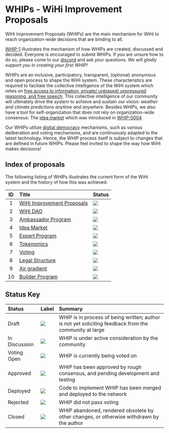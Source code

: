 # WHIPs - WiHi Improvement Proposals

WiHi Improvement Proposals (WHIPs) are the main mechanism for WiHi to reach organization-wide decisions that are binding to all.

[WHIP-1](https://github.com/wihi-labs/WHIP/blob/main/0001-wihi-improvement-proposals.md) illustrates the mechanism of how WHIPs are created, discussed and decided. Everyone is encouraged to submit WHIPs. If you are unsure how to do so, please come to our [discord](https://discord.gg/wihi) and ask your questions. 
*We will gladly support you in creating your first WHIP!*

WHIPs are an inclusive, participatory, transparent, (optional) anonymous and open process to shape the WiHi system. These characteristics are required to faciliate the collective intelligence of the WiHi system which relies on [free access to information, private/ unbiased/ unpressured reasoning, and free speech](https://medium.com/coinmonks/complex-systems-part-2-managing-complexity-with-bottom-up-solutions-9d6fadd88cc4). This collective intelligence of our community will ultimately drive the system to achieve and sustain our vision: *weather and climate predictions anytime and anywhere*.
Besides WHIPs, we also have a tool for self-organization that does not rely on organization-wide consensus: The [idea market](https://docs.google.com/spreadsheets/d/1wuGzScmRl3CWYeUNiC2YelkmWRnv-Lz1XqUjKBnyoY0/edit?usp=sharing) which was introduced in [WHIP-0004](https://github.com/wihi-labs/WHIP/blob/main/0004-idea-market.md).

Our WHIPs utilize [digital democracy](https://www.sciencedirect.com/science/article/pii/S1877750323001217) mechanisms, such as various deliberation and voting mechanisms, and are continuously adapted to the latest technology.
Hence, the WHIP process itself is subject to changes that are defined in future WHIPs. Please feel invited to shape the way how WiHi makes decisions!


## Index of proposals

The following listing of WHIPs illustrates the current form of the WiHi system and the history of how this was achieved.

<!-- prettier-ignore -->
| ID | Title | Status |
| :---: | :--- | :-- |
| 1 | [WiHi Improvement Proposals](0001-wihi-improvement-proposals.md) | <img src="https://img.shields.io/badge/Status-In%20Discussion-orange"></img>   |
| 2 | [WiHi DAO](0002-wihi-dao/main.md) | <img src="https://img.shields.io/badge/Status-In%20Discussion-orange"></img>   |
| 3 | [Ambassador Program](0003-ambassador-program.md) | <img src="https://img.shields.io/badge/Status-In%20Discussion-orange"></img>  |
| 4 | [Idea Market](0004-idea-market.md) | <img src="https://img.shields.io/badge/Status-In%20Discussion-orange"></img>   |
| 5 | [Expert Program](0005-expert-program.md) | <img src="https://img.shields.io/badge/Status-In%20Discussion-orange"></img>   |
| 6 | [Tokenomics](0006-tokenomics/main.md) | <img src="https://img.shields.io/badge/Status-In%20Discussion-orange"></img> |
| 7 | [Voting](0007-voting/main.md) | <img src="https://img.shields.io/badge/Status-In%20Discussion-orange"></img> |
| 8 | [Legal Structure](0008-legal-structure/main.md) | <img src="https://img.shields.io/badge/Status-Draft-yellow"></img> |
| 9 | [Air gradient](0009-air-gradient-outreach.md) | <img src="https://img.shields.io/badge/Status-Draft-yellow"></img> |
| 10 | [Builder Program](0010-builder-program.md) | <img src="https://img.shields.io/badge/Status-Draft-yellow"></img> |

## Status Key

| Status        | Label                                                                          | Summary                                                                                               |
| :------------ | :--------------------------------------------------------------------------- | :---------------------------------------------------------------------------------------------------- |
| Draft         | <img src="https://img.shields.io/badge/Status-Draft-yellow"></img>           | WHIP is in process of being written; author is not yet soliciting feedback from the community at large |
| In Discussion | <img src="https://img.shields.io/badge/Status-In%20Discussion-orange"></img> | WHIP is under active consideration by the community                                                    |
| Voting Open   | <img src="https://img.shields.io/badge/Status-Voting_Open-cyan"></img>       | WHIP is currently being voted on
| Approved      | <img src="https://img.shields.io/badge/Status-Approved-green"></img>         | WHIP has been approved by rough consensus, and pending development and testing                         |
| Deployed      | <img src="https://img.shields.io/badge/Status-Deployed-blue"></img>          | Code to implement WHIP has been merged and deployed to the network                                     |
| Rejected      | <img src="https://img.shields.io/badge/Status-Rejected-red"></img>           | WHIP did not pass voting                                                                               |
| Closed        | <img src="https://img.shields.io/badge/Status-Closed-lightgrey"></img>       | WHIP abandoned, rendered obsolete by other changes, or otherwise withdrawn by the author               |
